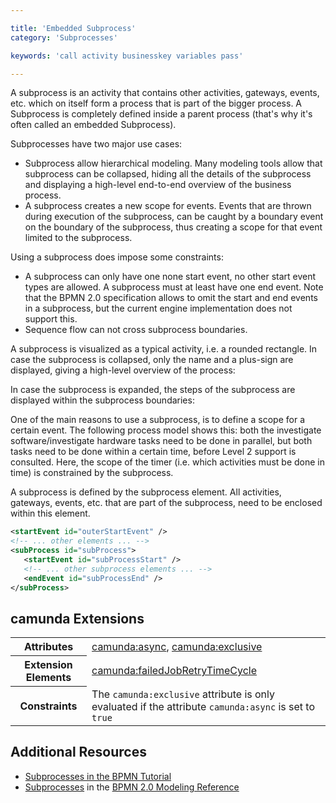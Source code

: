 ```yaml
---

title: 'Embedded Subprocess'
category: 'Subprocesses'

keywords: 'call activity businesskey variables pass'

---
```



A subprocess is an activity that contains other activities, gateways, events, etc. which on itself form a process that is part of the bigger process. A Subprocess is completely defined inside a parent process (that's why it's often called an embedded Subprocess).

Subprocesses have two major use cases:

*   Subprocess allow hierarchical modeling. Many modeling tools allow that subprocess can be collapsed, hiding all the details of the subprocess and displaying a high-level end-to-end overview of the business process.
*   A subprocess creates a new scope for events. Events that are thrown during execution of the subprocess, can be caught by a boundary event on the boundary of the subprocess, thus creating a scope for that event limited to the subprocess.

Using a subprocess does impose some constraints:

*   A subprocess can only have one none start event, no other start event types are allowed. A subprocess must at least have one end event. Note that the BPMN 2.0 specification allows to omit the start and end events in a subprocess, but the current engine implementation does not support this.
*   Sequence flow can not cross subprocess boundaries.

A subprocess is visualized as a typical activity, i.e. a rounded rectangle. In case the subprocess is collapsed, only the name and a plus-sign are displayed, giving a high-level overview of the process:

<div data-bpmn-diagram="tutorial/subprocess"></div>

In case the subprocess is expanded, the steps of the subprocess are displayed within the subprocess boundaries:

<div data-bpmn-diagram="tutorial/subprocess_expanded"></div>

One of the main reasons to use a subprocess, is to define a scope for a certain event. The following process model shows this: both the investigate software/investigate hardware tasks need to be done in parallel, but both tasks need to be done within a certain time, before Level 2 support is consulted. Here, the scope of the timer (i.e. which activities must be done in time) is constrained by the subprocess.

<div data-bpmn-diagram="tutorial/subprocess_attached"></div>

A subprocess is defined by the subprocess element. All activities, gateways, events, etc. that are part of the subprocess, need to be enclosed within this element.

```xml
<startEvent id="outerStartEvent" />
<!-- ... other elements ... -->
<subProcess id="subProcess">
   <startEvent id="subProcessStart" />
   <!-- ... other subprocess elements ... -->
   <endEvent id="subProcessEnd" />
</subProcess>
```

## camunda Extensions

<table class="table table-striped">
  <tr>
    <th>Attributes</th>
    <td>
      <a href="ref:#custom-extensions-camunda-extension-attributes-camundaasync">camunda:async</a>,
      <a href="ref:#custom-extensions-camunda-extension-attributes-camundaexclusive">camunda:exclusive</a>
    </td>
  </tr>
  <tr>
    <th>Extension Elements</th>
    <td>
      <a href="ref:#custom-extensions-camunda-extension-elements-camundafailedjobretrytimecycle">camunda:failedJobRetryTimeCycle</a>
    </td>
  </tr>
  <tr>
    <th>Constraints</th>
    <td>
      The <code>camunda:exclusive</code> attribute is only evaluated if the attribute
      <code>camunda:async</code> is set to <code>true</code>
    </td>
  </tr>
</table>


## Additional Resources

*   [Subprocesses in the BPMN Tutorial](http://camunda.org/design/reference.html#!/activities/subprocess)
*   [Subprocesses](http://camunda.org/bpmn/reference.html#activities-subprocess) in the [BPMN 2.0 Modeling Reference](http://camunda.org/bpmn/reference.html)

